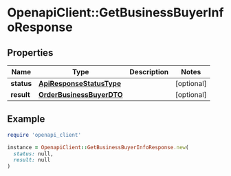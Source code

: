 # OpenapiClient::GetBusinessBuyerInfoResponse

## Properties

| Name | Type | Description | Notes |
| ---- | ---- | ----------- | ----- |
| **status** | [**ApiResponseStatusType**](ApiResponseStatusType.md) |  | [optional] |
| **result** | [**OrderBusinessBuyerDTO**](OrderBusinessBuyerDTO.md) |  | [optional] |

## Example

```ruby
require 'openapi_client'

instance = OpenapiClient::GetBusinessBuyerInfoResponse.new(
  status: null,
  result: null
)
```

